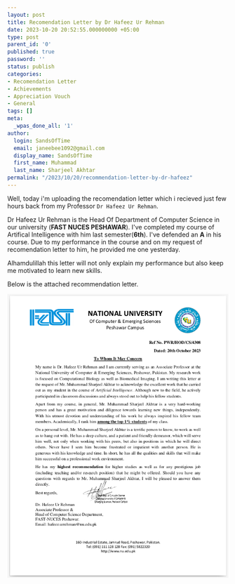 ```yaml
---
layout: post
title: Recomendation Letter by Dr Hafeez Ur Rehman
date: 2023-10-20 20:52:55.000000000 +05:00
type: post
parent_id: '0'
published: true
password: ''
status: publish
categories:
- Recomendation Letter
- Achievements
- Appreciation Vouch
- General
tags: []
meta:
  _wpas_done_all: '1'
author:
  login: SandsOfTime
  email: janeebee1092@gmail.com
  display_name: SandsOfTime
  first_name: Muhammad
  last_name: Sharjeel Akhtar
permalink: "/2023/10/20/recommendation-letter-by-dr-hafeez"
---
```

Well, today i'm uploading the recomendation letter which i recieved just few hours back from my Professor `Dr Hafeez Ur Rehman`.

Dr Hafeez Ur Rehman is the Head Of Department of Computer Science in our university (**FAST NUCES PESHAWAR**). I've completed my course of Artifical Intelligence with him last semester(**6th**). I've defended an **A** in his course. Due to my performance in the course and on my request of recomendation letter to him, he provided me one yesterday.

Alhamdulillah this letter will not only explain my performance but also keep me motivated to learn new skills.

Below is the attached recommendation letter.

![A test image](/assets/images/rletters/dr_hafeez.png)

